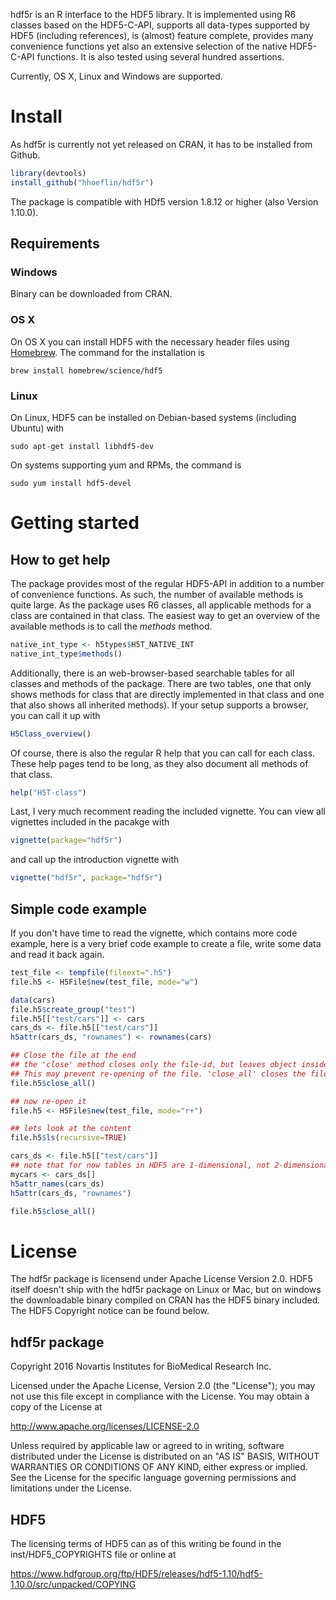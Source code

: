 hdf5r is an R interface to the HDF5 library. It is implemented using R6 classes based on the HDF5-C-API, 
supports all data-types supported by HDF5 (including references),
is (almost) feature complete, provides many convenience functions yet also an extensive selection of the native HDF5-C-API functions. It is also 
tested using several hundred assertions.

Currently, OS X, Linux and Windows are supported.

# Install

As hdf5r is currently not yet released on CRAN, it has to be installed from Github. 

```r
library(devtools)
install_github("hhoeflin/hdf5r")
```

The package is compatible with HDf5 version 1.8.12 or higher (also Version 1.10.0). 

## Requirements

### Windows

Binary can be downloaded from CRAN.

### OS X

On OS X you can install HDF5 with the necessary header files using [Homebrew](http://brew.sh). The command for the installation is

```
brew install homebrew/science/hdf5
```


### Linux

On Linux, HDF5 can be installed on Debian-based systems (including Ubuntu) with 
```
sudo apt-get install libhdf5-dev
```

On systems supporting yum and RPMs, the command is

```
sudo yum install hdf5-devel
```

# Getting started

## How to get help

The package provides most of the regular HDF5-API in addition to a number of convenience functions. As such, the number of available methods is 
quite large. As the package uses R6 classes, all applicable methods for a class are contained in that class. The easiest way to get an 
overview of the available methods is to call the *methods* method. 

```r
native_int_type <- h5types$H5T_NATIVE_INT
native_int_type$methods()
```

Additionally, there is an web-browser-based searchable tables for all classes and methods of the package. There are two tables, one
that only shows methods for class that are directly implemented in that class and one that also shows all inherited methods). If your setup supports a 
browser, you can call it up with 

```r
H5Class_overview()
```

Of course, there is also the regular R help that you can call for each class. These help pages tend to be long, as they also document all
methods of that class.

```r
help("H5T-class")
```

Last, I very much recomment reading the included vignette. You can view all vignettes included in the pacakge with

```r
vignette(package="hdf5r")
```

and call up the introduction vignette with

```r
vignette("hdf5r", package="hdf5r")
```


## Simple code example

If you don't have time to read the vignette, which contains more code example, here is a very brief code example to 
create a file, write some data and read it back again.

```r
test_file <- tempfile(fileext=".h5")
file.h5 <- H5File$new(test_file, mode="w")

data(cars)
file.h5$create_group("test")
file.h5[["test/cars"]] <- cars
cars_ds <- file.h5[["test/cars"]]
h5attr(cars_ds, "rownames") <- rownames(cars)

## Close the file at the end
## the 'close' method closes only the file-id, but leaves object inside the file open
## This may prevent re-opening of the file. 'close_all' closes the file and all objects in it
file.h5$close_all()
```


```r
## now re-open it 
file.h5 <- H5File$new(test_file, mode="r+")

## lets look at the content
file.h5$ls(recursive=TRUE)

cars_ds <- file.h5[["test/cars"]]
## note that for now tables in HDF5 are 1-dimensional, not 2-dimensional
mycars <- cars_ds[]
h5attr_names(cars_ds)
h5attr(cars_ds, "rownames")

file.h5$close_all()
```

# License

The hdf5r package is licensend under Apache License Version 2.0. HDF5 itself doesn't ship with the hdf5r package on Linux or Mac, but on windows the downloadable binary compiled on CRAN has the HDF5 binary included. The HDF5 Copyright notice can be found below.

## hdf5r package

Copyright 2016 Novartis Institutes for BioMedical Research Inc.

Licensed under the Apache License, Version 2.0 (the "License");
you may not use this file except in compliance with the License.
You may obtain a copy of the License at

http://www.apache.org/licenses/LICENSE-2.0

Unless required by applicable law or agreed to in writing, software
distributed under the License is distributed on an "AS IS" BASIS,
WITHOUT WARRANTIES OR CONDITIONS OF ANY KIND, either express or implied.
See the License for the specific language governing permissions and
limitations under the License.


## HDF5

The licensing terms of HDF5 can as of this writing be found in the inst/HDF5_COPYRIGHTS file or online at

https://www.hdfgroup.org/ftp/HDF5/releases/hdf5-1.10/hdf5-1.10.0/src/unpacked/COPYING